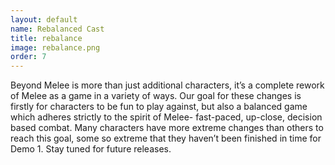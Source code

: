 ```yaml
---
layout: default
name: Rebalanced Cast
title: rebalance
image: rebalance.png
order: 7
---
```

Beyond Melee is more than just additional characters, it’s a complete rework of Melee as a game in a variety of ways. Our goal for these changes is firstly for characters to be fun to play against, but also a balanced game which adheres strictly to the spirit of Melee- fast-paced, up-close, decision based combat. Many characters have more extreme changes than others to reach this goal, some so extreme that they haven’t been finished in time for Demo 1. Stay tuned for future releases.
